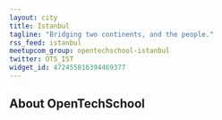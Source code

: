 ```yaml
---
layout: city
title: Istanbul
tagline: "Bridging two continents, and the people."
rss_feed: istanbul
meetupcom_group: opentechschool-istanbul
twitter: OTS_IST
widget_id: 472455816394469377
---
```


## About OpenTechSchool

<!-- TODO: Write something -->

